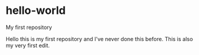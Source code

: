 # hello-world

My first repository

Hello this is my first repository and I've never done this before. This is also my very first edit. 
